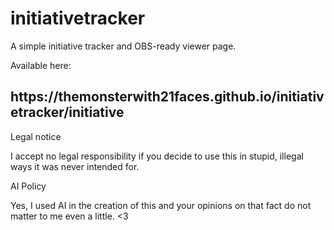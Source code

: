 # initiativetracker
A simple initiative tracker and OBS-ready viewer page.

Available here:
<h2>https://themonsterwith21faces.github.io/initiativetracker/initiative</h2>

Legal notice

I accept no legal responsibility if you decide to use this in stupid, illegal ways it was never intended for.

AI Policy

Yes, I used AI in the creation of this and your opinions on that fact do not matter to me even a little. <3
